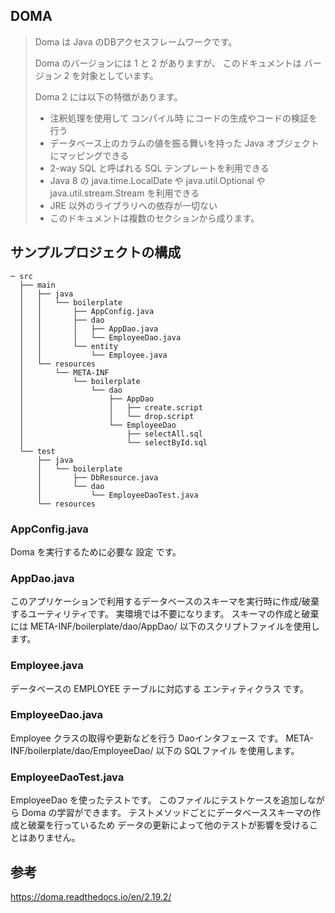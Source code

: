 ## DOMA

> Doma は Java のDBアクセスフレームワークです。
>
> Doma のバージョンには 1 と 2 がありますが、 このドキュメントは バージョン 2 を対象としています。
>
> Doma 2 には以下の特徴があります。
>
> * 注釈処理を使用して コンパイル時 にコードの生成やコードの検証を行う
> * データベース上のカラムの値を振る舞いを持った Java オブジェクトにマッピングできる
> * 2-way SQL と呼ばれる SQL テンプレートを利用できる
> * Java 8 の java.time.LocalDate や java.util.Optional や java.util.stream.Stream を利用できる
> * JRE 以外のライブラリへの依存が一切ない
> * このドキュメントは複数のセクションから成ります。

## サンプルプロジェクトの構成

```
─ src
  ├── main
  │   ├── java
  │   │   └── boilerplate
  │   │       ├── AppConfig.java
  │   │       ├── dao
  │   │       │   ├── AppDao.java
  │   │       │   └── EmployeeDao.java
  │   │       └── entity
  │   │           └── Employee.java
  │   └── resources
  │       └── META-INF
  │           └── boilerplate
  │               └── dao
  │                   ├── AppDao
  │                   │   ├── create.script
  │                   │   └── drop.script
  │                   └── EmployeeDao
  │                       ├── selectAll.sql
  │                       └── selectById.sql
  └── test
      ├── java
      │   └── boilerplate
      │       ├── DbResource.java
      │       └── dao
      │           └── EmployeeDaoTest.java
      └── resources
```

### AppConfig.java
Doma を実行するために必要な 設定 です。

### AppDao.java

このアプリケーションで利用するデータベースのスキーマを実行時に作成/破棄するユーティリティです。 実環境では不要になります。 スキーマの作成と破棄には META-INF/boilerplate/dao/AppDao/ 以下のスクリプトファイルを使用します。

### Employee.java

データベースの EMPLOYEE テーブルに対応する エンティティクラス です。

### EmployeeDao.java

Employee クラスの取得や更新などを行う Daoインタフェース です。 META-INF/boilerplate/dao/EmployeeDao/ 以下の SQLファイル を使用します。

### EmployeeDaoTest.java

EmployeeDao を使ったテストです。 このファイルにテストケースを追加しながら Doma の学習ができます。 テストメソッドごとにデータベーススキーマの作成と破棄を行っているため データの更新によって他のテストが影響を受けることはありません。


## 参考

https://doma.readthedocs.io/en/2.19.2/
